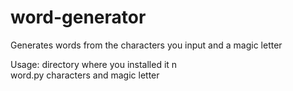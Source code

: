 # word-generator
Generates words from the characters you input and a magic letter

Usage:  directory where you installed it
n\
word.py characters and magic letter

